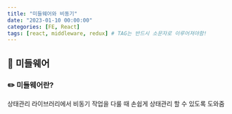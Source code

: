 ```yaml
---
title: "미들웨어와 비동기"
date: "2023-01-10 00:00:00"
categories: [FE, React]
tags: [react, middleware, redux] # TAG는 반드시 소문자로 이루어져야함!
---
```


## 📌 미들웨어

### ✏️ 미들웨어란?

상태관리 라이브러리에서 비동기 작업을 다룰 때 손쉽게 상태관리 할 수 있도록 도와줌
